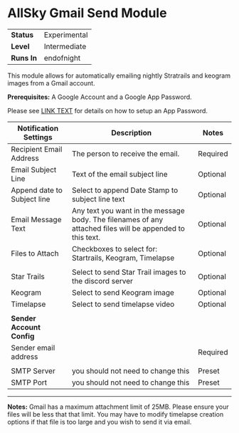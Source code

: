 # AllSky Gmail Send Module

|   |   |
| ------------ | ------------ |
| **Status**   | Experimental |
| **Level**    | Intermediate |
| **Runs In**  | endofnight   |


This module allows for automatically emailing nightly Stratrails and keogram images from a Gmail account. 

**Prerequisites:**
A Google Account and a Google App Password. 

Please see [LINK TEXT](https://www.google.com) for details on how to setup an App Password.


|**Notification Settings**    | Description  |Notes|
| ------------                | ------------ |------------ |
| Recipient Email Address     | The person to receive the email.  |Required|
| Email Subject Line          | Text of the email subject line |Optional|
| Append date to Subject line | Select to append Date Stamp to subject line text |Optional|
| Email Message Text          | Any text you want in the message body.  The filenames of any attached files will be appended to this text.|Optional|
|Files to Attach              | Checkboxes to select for: Startrails, Keogram, Timelapse|Optional|
||||
| Star Trails                 | Select to send Star Trail images to the discord server |Optional|
| Keogram                     | Select to send Keogram image|Optional|
| Timelapse                   | Select to send timelapse video |Optional|
||||
| **Sender Account Config**   |||
| Sender email address        |     | Required |
||||
|SMTP Server|you should not need to change this|Preset|
|SMTP Port|you should not need to change this|Preset|
----------------------

**Notes:**
Gmail has a maximum attachment limit of 25MB.  Please ensure your files will be less that that limit.
You may have to modify timelapse creation options if that file is too large and you wish to send it via email.
